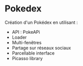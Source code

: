 # Pokedex

Création d'un Pokédex en utilisant :
- API : PokeAPi
- Loader
- Multi-fenêtres
- Partage sur réseaux sociaux
- Parcellable interface
- Picasso library

